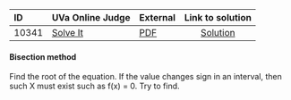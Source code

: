| ID | UVa Online Judge | External | Link to solution |
|:---|:---|:---|:---:|
| 10341 | [Solve It](https://onlinejudge.org/index.php?option=com_onlinejudge&Itemid=8&category=662&page=show_problem&problem=1282) | [PDF](https://onlinejudge.org/external/103/10341.pdf) | [Solution](https://github.com/versenyi98/uva-solutions/tree/main/solutions/10341%20-%20Solve%20It)|
#### Bisection method
Find the root of the equation. If the value changes sign in an interval, then such X must exist such as f(x) = 0. Try to find.
